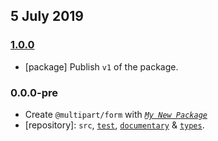 ## 5 July 2019

### [1.0.0](https://github.com/idiocc/form/compare/v0.0.0-pre...v1.0.0)

- [package] Publish `v1` of the package.

### 0.0.0-pre

- Create `@multipart/form` with _[`My New Package`](https://mnpjs.org)_
- [repository]: `src`, [`test`](https://contexttesting.com), [`documentary`](https://readme.page) & [`types`](https://typedef.page).